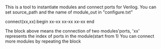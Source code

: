 This is a tool to instantiate modules and connect ports for Verilog.
You can set source_path and the name of module_out in "configure.txt" 


connect(xx,xx):begin
xx-xx
xx-xx
xx-xx
end

The block above means the connection of two modules'ports, 'xx' represents the index of ports in the module(start from 1)
You can connect more modules by repeating the block
